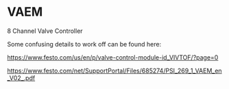 # VAEM
8 Channel Valve Controller


Some confusing details to work off can be found here:

https://www.festo.com/us/en/p/valve-control-module-id_VIVTOF/?page=0

https://www.festo.com/net/SupportPortal/Files/685274/PSI_269_1_VAEM_en_V02_.pdf

